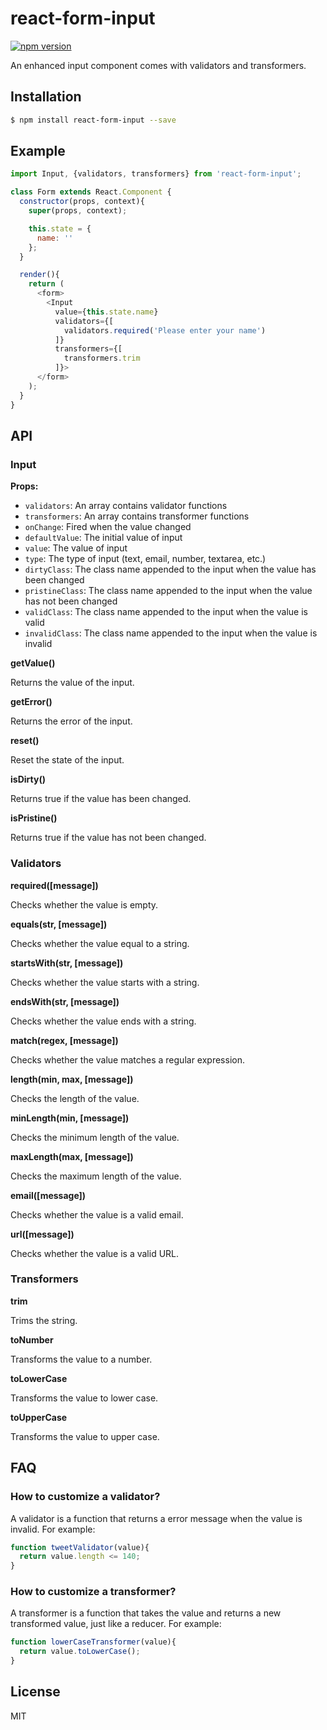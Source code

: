 # react-form-input

[![npm version](https://badge.fury.io/js/react-form-input.svg)](http://badge.fury.io/js/react-form-input)

An enhanced input component comes with validators and transformers.

## Installation

``` bash
$ npm install react-form-input --save
```

## Example

``` js
import Input, {validators, transformers} from 'react-form-input';

class Form extends React.Component {
  constructor(props, context){
    super(props, context);

    this.state = {
      name: ''
    };
  }

  render(){
    return (
      <form>
        <Input
          value={this.state.name}
          validators={[
            validators.required('Please enter your name')
          ]}
          transformers={[
            transformers.trim
          ]}>
      </form>
    );
  }
}
```

## API

### Input

**Props:**

- `validators`: An array contains validator functions
- `transformers`: An array contains transformer functions
- `onChange`: Fired when the value changed
- `defaultValue`: The initial value of input
- `value`: The value of input
- `type`: The type of input (text, email, number, textarea, etc.)
- `dirtyClass`: The class name appended to the input when the value has been changed
- `pristineClass`: The class name appended to the input when the value has not been changed
- `validClass`: The class name appended to the input when the value is valid
- `invalidClass`: The class name appended to the input when the value is invalid

**getValue()**

Returns the value of the input.

**getError()**

Returns the error of the input.

**reset()**

Reset the state of the input.

**isDirty()**

Returns true if the value has been changed.

**isPristine()**

Returns true if the value has not been changed.

### Validators

**required([message])**

Checks whether the value is empty.

**equals(str, [message])**

Checks whether the value equal to a string.

**startsWith(str, [message])**

Checks whether the value starts with a string.

**endsWith(str, [message])**

Checks whether the value ends with a string.

**match(regex, [message])**

Checks whether the value matches a regular expression.

**length(min, max, [message])**

Checks the length of the value.

**minLength(min, [message])**

Checks the minimum length of the value.

**maxLength(max, [message])**

Checks the maximum length of the value.

**email([message])**

Checks whether the value is a valid email.

**url([message])**

Checks whether the value is a valid URL.

### Transformers

**trim**

Trims the string.

**toNumber**

Transforms the value to a number.

**toLowerCase**

Transforms the value to lower case.

**toUpperCase**

Transforms the value to upper case.

## FAQ

### How to customize a validator?

A validator is a function that returns a error message when the value is invalid. For example:

``` js
function tweetValidator(value){
  return value.length <= 140;
}
```

### How to customize a transformer?

A transformer is a function that takes the value and returns a new transformed value, just like a reducer. For example:

``` js
function lowerCaseTransformer(value){
  return value.toLowerCase();
}
```

## License

MIT